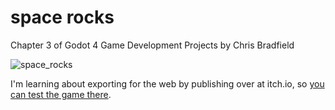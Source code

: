 # space rocks
 Chapter 3 of Godot 4 Game Development Projects by Chris Bradfield

![space_rocks](https://github.com/user-attachments/assets/dc655238-d0d3-46c7-8504-2501aa266b23)

I'm learning about exporting for the web by publishing over at itch.io, so [you can test the game there](https://ulfben.itch.io/space-rock).
